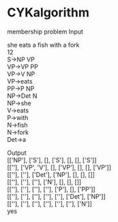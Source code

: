 # CYKalgorithm
membership problem
Input  

she eats a fish with a fork  
12  
S->NP VP  
VP->VP PP  
VP->V NP  
VP->eats  
PP->P NP  
NP->Det N  
NP->she  
V->eats  
P->with  
N->fish  
N->fork  
Det->a  

Output  
[['NP'], ['S'], [], ['S'], [], [], ['S']]  
[[''], ['VP', 'V'], [], ['VP'], [], [], ['VP']]  
[[''], [''], ['Det'], ['NP'], [], [], []]  
[[''], [''], [''], ['N'], [], [], []]  
[[''], [''], [''], [''], ['P'], [], ['PP']]  
[[''], [''], [''], [''], [''], ['Det'], ['NP']]  
[[''], [''], [''], [''], [''], [''], ['N']]  
yes
